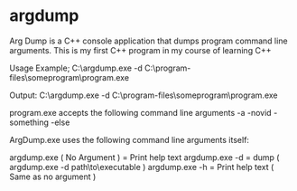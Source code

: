 # argdump
Arg Dump is a C++ console application that dumps program command line arguments.
This is my first C++ program in my course of learning C++

Usage Example;
C:\argdump.exe -d C:\program-files\someprogram\program.exe

Output:
C:\argdump.exe -d C:\program-files\someprogram\program.exe

program.exe accepts the following command line arguments
-a
-novid
-something
-else


ArgDump.exe uses the following command line arguments itself:

argdump.exe ( No Argument ) = Print help text
argdump.exe -d = dump ( argdump.exe -d path\to\executable )
argdump.exe -h = Print help text ( Same as no argument )
